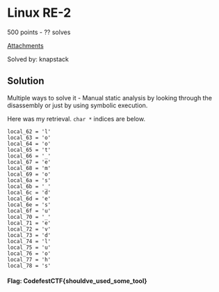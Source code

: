 # Linux RE-2 

500 points - ?? solves

[Attachments](https://drive.google.com/open?id=1ni1WHmIkf_sm-N6oFn0BL0jwf7VPhEtB)


Solved by: knapstack

## Solution

Multiple ways to solve it - Manual static analysis by looking through the disassembly or just by using symbolic execution. 

Here was my retrieval. `char *` indices are below.

```
local_62 = 'l'
local_63 = 'o'
local_64 = 'o'
local_65 = 't'
local_66 = '_'
local_67 = 'e'
local_68 = 'm'
local_69 = 'o'
local_6a = 's'
local_6b = '_'
local_6c = 'd'
local_6d = 'e'
local_6e = 's'
local_6f = 'u'
local_70 = '_'
local_71 = 'e'
local_72 = 'v'
local_73 = 'd'
local_74 = 'l'
local_75 = 'u'
local_76 = 'o'
local_77 = 'h'
local_78 = 's'
```

#### Flag: CodefestCTF{shouldve_used_some_tool}